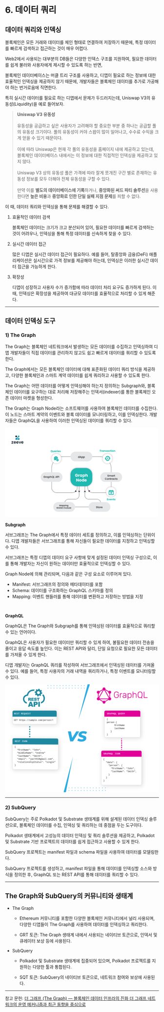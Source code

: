 # 6. 데이터 쿼리

## 데이터 쿼리와 인덱싱

블록체인은 모든 거래와 데이터를 체인 형태로 연결하여 저장하기 때문에, 특정 데이터를 빠르게 검색하고 접근하는 것이 매우 어렵다.

Web2에서 사용되는 대부분의 DB들은 다양한 인덱스 구조를 지원하여, 필요한 데이터를 쉽게 불러와 사용자에게 제시할 수 있도록 하는 반면,

블록체인 데이터베이스는 머클 트리 구조를 사용하고, 디앱이 필요로 하는 정보에 대한 효율적인 인덱싱을 제공하지 않기 때문에, 개발자들은 블록체인 데이터를 추가로 가공해야 하는 번거로움에 직면한다.

특히 실시간 데이터를 필요로 하는 디앱에서 문제가 두드러지는데, Uniswap V3의 유동성(Liquidity)을 예로 들어보자.

> **Uniswap V3 유동성**
<br/><br/>
유동성을 공급하고 싶은 사용자가 고려해야 할 중요한 부분 중 하나는 공급할 풀의 유동성 크기이다. 풀의 유동성이 커야 스왑이 많이 일어나고, 수수료 수익을 크게 얻을 수 있기 때문이다.
<br/><br/>
이에 따라 Uniswap은 현재 각 풀의 유동성을 홈페이지 내에 제공하고 있는데, 블록체인 데이터베이스 내에서는 이 정보에 대한 직접적인 인덱싱을 제공하고 있지 않다.
<br/><br/>
Uniswap V3 상의 유동성 풀은 가격에 따라 잘게 쪼개진 구간 별로 존재하는 유동성 정보를 모두 더해야 전체 유동성을 구할 수 있다.
<br/><br/>
만약 이를 **별도의 데이터베이스에 기록**하거나, **중앙화된 써드 파티 솔루션**을 사용한다면 **높은 비용**과 **중앙화로 인한 단일 실패 지점 문제**를 피할 수 없다.

이 때, 데이터 쿼리와 인덱싱을 통해 문제를 해결할 수 있다.

1.	효율적인 데이터 검색

    블록체인 데이터는 크기가 크고 분산되어 있어, 필요한 데이터를 빠르게 검색하는 것이 어려우나, 인덱싱을 통해 특정 데이터를 신속하게 찾을 수 있다.

2.	실시간 데이터 접근

    많은 디앱은 실시간 데이터 접근이 필요하다. 예를 들어, 탈중앙화 금융(DeFi) 애플리케이션은 실시간으로 가격 정보를 제공해야 하는데, 인덱싱은 이러한 실시간 데이터 접근을 가능하게 한다.

3.	확장성
    
    디앱이 성장하고 사용자 수가 증가함에 따라 데이터 처리 요구도 증가하게 된다. 이 때, 인덱싱은 확장성을 제공하여 대규모 데이터를 효율적으로 처리할 수 있게 해준다.

---

## 데이터 인덱싱 도구

### 1) The Graph

The Graph는 블록체인 네트워크에서 발생하는 모든 데이터를 수집하고 인덱싱하여 디앱 개발자들이 직접 데이터를 관리하지 않고도 쉽고 빠르게 데이터를 쿼리할 수 있도록 한다.

The Graph에서는 모든 블록체인 데이터에 대해 표준화된 데이터 쿼리 방식을 제공하고, 다양한 블록체인과 스마트 계약 데이터를 쉽게 쿼리하고 사용할 수 있도록 한다.

The Graph는 어떤 데이터를 어떻게 인덱싱해야 하는지 정의하는 Subgraph와, 블록체인 데이터를 요구하는 대로 처리해 저장해주는 인덱서(indexer)를 통한 블록체인 오픈 데이터 마켓을 형성한다.

The Graph는 Graph Node라는 소프트웨어를 사용하여 블록체인 데이터를 수집한다. 이 노드는 스마트 계약의 이벤트와 블록 데이터를 모니터링하고, 이를 인덱싱한다. 개발자들은 GraphQL을 사용하여 이러한 인덱싱된 데이터를 쿼리할 수 있다.

<img src='./images/the_graph.jpg' width='500px' />

<br/>

**Subgraph**

서브그래프는 The Graph에서 특정 데이터 세트를 정의하고, 이를 인덱싱하는 단위이다. 디앱 개발자들은 서브그래프를 통해 자신들이 필요한 데이터를 지정하고 인덱싱할 수 있다.

서브그래프는 특정 디앱의 데이터 요구 사항에 맞게 설정된 데이터 인덱싱 구성으로, 이를 통해 개발자는 자신이 원하는 데이터만 효율적으로 인덱싱할 수 있다.

Graph Node에 의해 관리되며, 다음과 같은 구성 요소로 이루어져 있다.

- Manifest: 서브그래프의 정의와 메타데이터를 포함
- Schema: 데이터를 구조화하는 GraphQL 스키마를 정의
- Mapping: 이벤트 핸들러를 통해 데이터를 변환하고 저장하는 방법을 지정

<br/>

**GraphQL**

GraphQL은 The Graph와 Subgraph를 통해 인덱싱된 데이터를 효율적으로 쿼리할 수 있는 언어이다.

GraphQL은 사용자가 필요한 데이터만 쿼리할 수 있게 하여, 불필요한 데이터 전송을 줄이고 응답 속도를 높인다. 이는 REST API와 달리, 단일 요청으로 필요한 모든 데이터를 가져올 수 있게 한다.

디앱 개발자는 GraphQL 쿼리를 작성하여 서브그래프에서 인덱싱된 데이터를 가져올 수 있다. 예를 들어, 특정 사용자의 거래 내역을 쿼리하거나, 특정 이벤트를 모니터링할 수 있다.

<img src='./images/graphql.png' width='600px' />

---

### 2) SubQuery

SubQuery는 주로 Polkadot 및 Substrate 생태계를 위해 설계된 데이터 인덱싱 솔루션으로, 블록체인 데이터를 수집, 인덱싱 및 쿼리하는 데 중점을 두는 도구이다.

Polkadot 생태계에서 고성능의 데이터 인덱싱 및 쿼리 솔루션을 제공하고, Polkadot 및 Substrate 기반 프로젝트의 데이터를 쉽게 접근하고 사용할 수 있게 한다.

SubQuery 프로젝트는 manifest 파일과 schema 파일을 사용하여 데이터를 모델링한다.

SubQuery 프로젝트를 생성하고, manifest 파일을 통해 데이터를 인덱싱할 소스와 방식을 정의한 후, GraphQL 또는 REST API를 통해 데이터를 쿼리할 수 있다.

---

## The Graph와 SubQuery의 커뮤니티와 생태계

- The Graph

    - Ethereum 커뮤니티를 포함한 다양한 블록체인 커뮤니티에서 널리 사용되며, 다양한 디앱들이 The Graph를 사용하여 데이터를 인덱싱하고 쿼리한다.

	- GRT 토큰: The Graph 생태계 내에서 사용되는 네이티브 토큰으로, 인덱서 및 큐레이터 보상 등에 사용된다.

- SubQuery

	- Polkadot 및 Substrate 생태계에 집중되어 있으며, Polkadot 프로젝트를 지원하는 다양한 툴과 통합된다.

	- SQT 토큰: SubQuery의 네이티브 토큰으로, 네트워크 참여와 보상에 사용된다.


---

참고 문헌:
[더 그래프 (The Graph) — 블록체인 데이터 인프라의 진화
더 그래프 네트워크의 운영 메커니즘과 최근 동향을 중심으로](https://medium.com/despread-creative/%EB%8D%94-%EA%B7%B8%EB%9E%98%ED%94%84-the-graph-%EB%B8%94%EB%A1%9D%EC%B2%B4%EC%9D%B8-%EB%8D%B0%EC%9D%B4%ED%84%B0-%EC%9D%B8%ED%94%84%EB%9D%BC%EC%9D%98-%EC%A7%84%ED%99%94-575ee863c571) 
